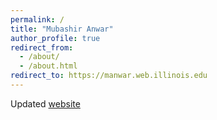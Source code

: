```yaml
---
permalink: /
title: "Mubashir Anwar"
author_profile: true
redirect_from: 
  - /about/
  - /about.html
redirect_to: https://manwar.web.illinois.edu
---
```


Updated [website](https://manwar.web.illinois.edu)